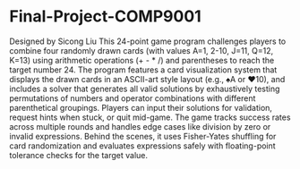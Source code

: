 # Final-Project-COMP9001
Designed by Sicong Liu
This 24-point game program challenges players to combine four randomly drawn cards (with values A=1, 2-10, J=11, Q=12, K=13) using arithmetic operations (+ - * /) and parentheses to reach the target number 24. The program features a card visualization system that displays the drawn cards in an ASCII-art style layout (e.g., ♠A or ♥10), and includes a solver that generates all valid solutions by exhaustively testing permutations of numbers and operator combinations with different parenthetical groupings. Players can input their solutions for validation, request hints when stuck, or quit mid-game. The game tracks success rates across multiple rounds and handles edge cases like division by zero or invalid expressions. Behind the scenes, it uses Fisher-Yates shuffling for card randomization and evaluates expressions safely with floating-point tolerance checks for the target value.
